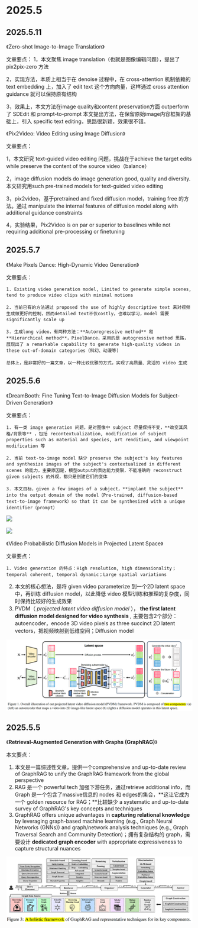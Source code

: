 # 2025.5

## 2025.5.11
《Zero-shot Image-to-Image Translation》

文章要点：
1，本文聚焦 image translation（也就是图像编辑问题），提出了 pix2pix-zero 方法

2，实现方法，本质上相当于在 denoise 过程中，在 cross-attention 机制依赖的 text embedding 上，加入了 edit text 这个方向向量，这样通过 cross attention guidance 就可以保持原有结构

3，效果上，本文方法在image quality和content preservation方面 outperform 了 SDEdit 和 prompt-to-prompt
本文提出方法，在保留原始image内容框架的基础上，引入 specific text editing，思路很新颖，效果很不错。


《Pix2Video: Video Editing using Image Diffusion》

文章要点：

1，本文研究 text-guided video editing 问题，挑战在于achieve the target edits while preserve the content of the source video（balance）

2，image diffusion models do image generation good, quality and diversity. 本文研究用such pre-trained models for text-guided video editing

3，pix2video，基于pretrained and fixed diffusion model，training free 的方法。通过 manipulate the internal features of diffusion model along with additional guidance constraints

4，实验结果，Pix2Video is on par or superior to baselines while not requiring additional pre-processing or finetuning


## 2025.5.7

《Make Pixels Dance: High-Dynamic Video Generation》

文章要点：

    1. Existing video generation model, Limited to generate simple scenes, tend to produce video clips with minimal motions

    2. 当前已有的方法通过 proposed the use of highly descriptive text 来对视频生成做更好的控制，然而detailed text不仅costly，也难以学习，model 需要 significantly scale up

    3. 生成long video，有两种方法：**Autoregressive method** 和 **Hierarchical method**，PixelDance，采用的是 autogressive method 思路，展现出了 a remarkable capability to generate high-quality videos in these out-of-domain categories（科幻、动漫等)

    总体上，是非常好的一篇文章，以一种比较优雅的方式，实现了高质量、灵活的 video 生成

## 2025.5.6

《DreamBooth: Fine Tuning Text-to-Image Diffusion Models for Subject-Driven Generation》

文章要点：

    1. 有一类 image generation 问题，是对图像中 subject 尽量保持不变，**改变其风格/背景等** ，包括 recontextualization, modification of subject properties such as material and species, art rendition, and viewpoint modification 等

    2. 当前 text-to-image model 缺少 preserve the subject's key features and synthesize images of the subject's contextualized in different scenes 的能力，主要原因是，模型output的表达能力受限，不能准确的 reconstruct given subjects 的外观，都只是创建它们的变体

    3. 本文目标，given a few images of a subject，**implant the subject** into the output domain of the model（Pre-trained, diffusion-based text-to-image framework）so that it can be synthesized with a unique identifier（prompt）

![](https://aike0ghfh14.feishu.cn/space/api/box/stream/download/asynccode/?code=MmQ5YTNiZmQxMDExZmY4NDc2MjdiMDQ3ZGM1ODI3NTRfQ2tJNVBqSzVCNmZ1QWpXWXJjYWU4V1pWZnVsdU9DZExfVG9rZW46WUFRT2J6allVb1lpaHF4d2FpWmNma0dCbkJlXzE3NDY2MDkxMTc6MTc0NjYxMjcxN19WNA)

![](https://aike0ghfh14.feishu.cn/space/api/box/stream/download/asynccode/?code=NmM5NzY5MmJkZDg4NGZjNmI2NWM5NDU1NTg5MzA5MmJfM0JVUDhIbEdKMTRYQjNSSG1udFhUTkdBcEdnc1k5OTZfVG9rZW46RzhPZWJBUkxyb29YRWl4d041OWNWU0FqbkFoXzE3NDY2MDkxMjE6MTc0NjYxMjcyMV9WNA)



《Video Probabilistic Diffusion Models in Projected Latent Space》

文章要点：

    1. Video generation 的特点：High resolution, high dimensionality；temporal coherent, temporal dynamic；Large spatial variations

2. 本文的核心想法，是将 given video parameterize 到一个2D latent space中，再训练 diffusion model，以此降低 video 模型训练和推理的复杂度，同时保持比较好的生成效果
3. PVDM（ *projected latent video diffusion model* ）， **the first latent diffusion model designed for video synthesis** , 主要包含2个部分：autoencoder，encode 3D video pixels as three succinct 2D latent vectors，把视频映射到低维空间；Diffusion model

 ![1746512432100](image/papers/1746512432100.png)

## 2025.5.5

《**Retrieval-Augmented Generation with Graphs (GraphRAG)**》

本文要点：

1. 本文是一篇综述性文章，提供一个comprehensive and up-to-date review of GraphRAG to unify the GraphRAG framework from the global perspective
2. RAG 是一个 powerful tech 加强下游任务，通过retrieve additional info，而Graph 是一个包含了massive信息的 nodes 和 edges的集合，**这让它成为一个 golden resource for RAG；**比较缺少 a systematic and up-to-date survey of GraphRAG's key concepts and techniques
3. GraphRAG offers unique advantages in **capturing relational knowledge** by leveraging graph-based machine learning (e.g., Graph Neural Networks (GNNs)) and graph/network analysis techniques (e.g., Graph Traversal  Search and Community Detection)；拥有复杂结构的 graph，需要设计 **dedicated graph encoder** with appropriate expressiveness to capture structural nuances

![1746455991982](image/papers/1746455991982.png)
